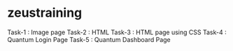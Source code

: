 # zeustraining
Task-1 : Image page
Task-2 : HTML
Task-3 : HTML page using CSS
Task-4 : Quantum Login Page 
Task-5 : Quantum Dashboard Page 
